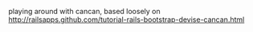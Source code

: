 playing around with cancan, based loosely on http://railsapps.github.com/tutorial-rails-bootstrap-devise-cancan.html